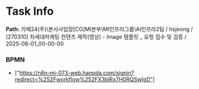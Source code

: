 # Task Info

**Path:** 카페24(주)\본사사업장\[CG]MI본부\MI인프라그룹\AI인프라2팀 / hsjeong / [270310] 차세대마케팅 컨텐츠 제작(영상) - Image 템플릿 _ 요청 접수 및 검증 / 2025-08-01_00-00-00

### BPMN
- ["https://n8n-mi-073-web.hanpda.com/signin?redirect=%252Fworkflow%252FX3blRx7H0RQSwIgD"]


